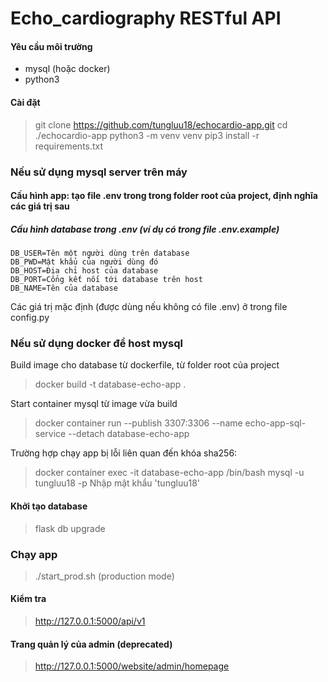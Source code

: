 # Echo_cardiography RESTful API

#### Yêu cầu môi trường
* mysql (hoặc docker)
* python3
#### Cài đặt

> git clone https://github.com/tungluu18/echocardio-app.git
> cd ./echocardio-app
> python3 -m venv venv
> pip3 install -r requirements.txt
### Nếu sử dụng mysql server trên máy
#### Cấu hình app: tạo file .env trong trong folder root của project, định nghĩa các giá trị sau
##### Cấu hình database trong .env (ví dụ có trong file .env.example)
    DB_USER=Tên một người dùng trên database
    DB_PWD=Mật khẩu của người dùng đó
    DB_HOST=Địa chỉ host của database
    DB_PORT=Cổng kết nối tới database trên host
    DB_NAME=Tên của database
Các giá trị mặc định (được dùng nếu không có file .env) ở trong file config.py

### Nếu sử dụng docker để host mysql
Build image cho database từ dockerfile, từ folder root của project
> docker build -t database-echo-app .

Start container mysql từ image vừa build
> docker container run --publish 3307:3306 --name echo-app-sql-service --detach database-echo-app

Trường hợp chạy app bị lỗi liên quan đến khóa sha256:
> docker container exec -it database-echo-app /bin/bash
> mysql -u tungluu18 -p
> Nhập mật khẩu 'tungluu18'

#### Khởi tạo database
> flask db upgrade

### Chạy app
> ./start_prod.sh (production mode)

#### Kiểm tra
> http://127.0.0.1:5000/api/v1

#### Trang quản lý của admin (deprecated)
> http://127.0.0.1:5000/website/admin/homepage
